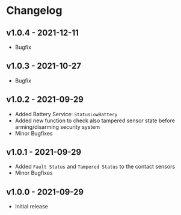 # Changelog

## v1.0.4 - 2021-12-11

- Bugfix

## v1.0.3 - 2021-10-27

- Bugfix

## v1.0.2 - 2021-09-29

- Added Battery Service: `StatusLowBattery`
- Added new function to check also tampered sensor state before arming/disarming security system
- Minor Bugfixes
  
## v1.0.1 - 2021-09-29

- Added `Fault Status` and `Tampered Status` to the contact sensors
- Minor Bugfixes

## v1.0.0 - 2021-09-29

- Initial release